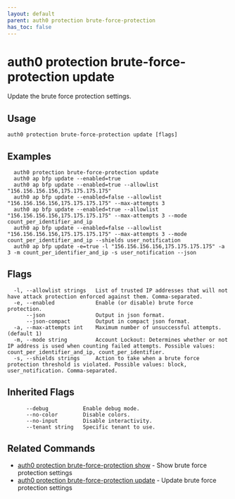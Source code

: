 ```yaml
---
layout: default
parent: auth0 protection brute-force-protection
has_toc: false
---
```

# auth0 protection brute-force-protection update

Update the brute force protection settings.

## Usage
```
auth0 protection brute-force-protection update [flags]
```

## Examples

```
  auth0 protection brute-force-protection update
  auth0 ap bfp update --enabled=true
  auth0 ap bfp update --enabled=true --allowlist "156.156.156.156,175.175.175.175"
  auth0 ap bfp update --enabled=false --allowlist "156.156.156.156,175.175.175.175" --max-attempts 3
  auth0 ap bfp update --enabled=true --allowlist "156.156.156.156,175.175.175.175" --max-attempts 3 --mode count_per_identifier_and_ip
  auth0 ap bfp update --enabled=false --allowlist "156.156.156.156,175.175.175.175" --max-attempts 3 --mode count_per_identifier_and_ip --shields user_notification 
  auth0 ap bfp update -e=true -l "156.156.156.156,175.175.175.175" -a 3 -m count_per_identifier_and_ip -s user_notification --json
```


## Flags

```
  -l, --allowlist strings   List of trusted IP addresses that will not have attack protection enforced against them. Comma-separated.
  -e, --enabled             Enable (or disable) brute force protection.
      --json                Output in json format.
      --json-compact        Output in compact json format.
  -a, --max-attempts int    Maximum number of unsuccessful attempts. (default 1)
  -m, --mode string         Account Lockout: Determines whether or not IP address is used when counting failed attempts. Possible values: count_per_identifier_and_ip, count_per_identifier.
  -s, --shields strings     Action to take when a brute force protection threshold is violated. Possible values: block, user_notification. Comma-separated.
```


## Inherited Flags

```
      --debug           Enable debug mode.
      --no-color        Disable colors.
      --no-input        Disable interactivity.
      --tenant string   Specific tenant to use.
```


## Related Commands

- [auth0 protection brute-force-protection show](auth0_protection_brute-force-protection_show.md) - Show brute force protection settings
- [auth0 protection brute-force-protection update](auth0_protection_brute-force-protection_update.md) - Update brute force protection settings


